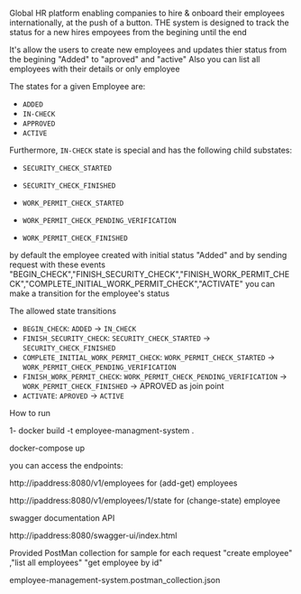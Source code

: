 Global HR platform enabling companies to hire & onboard their employees internationally, at the push of a button.
THE system is designed to track the status for  a new hires empoyees from the begining until the end

It's allow the users to create new employees and updates thier status from the begining "Added" to "aproved" and "active"
Also you can list all employees with their details or only employee
 
The states for a given Employee are:
- `ADDED`
- `IN-CHECK`
- `APPROVED`
- `ACTIVE`

Furthermore, `IN-CHECK` state is special and has the following child substates:

- `SECURITY_CHECK_STARTED`
- `SECURITY_CHECK_FINISHED`


- `WORK_PERMIT_CHECK_STARTED`
- `WORK_PERMIT_CHECK_PENDING_VERIFICATION`
- `WORK_PERMIT_CHECK_FINISHED`


by default the employee created with initial status "Added" and
by sending request with these events "BEGIN_CHECK","FINISH_SECURITY_CHECK","FINISH_WORK_PERMIT_CHECK","COMPLETE_INITIAL_WORK_PERMIT_CHECK","ACTIVATE"
you can make a transition for the employee's status

The allowed state transitions
 
- `BEGIN_CHECK`: `ADDED` -> `IN_CHECK`
- `FINISH_SECURITY_CHECK`: `SECURITY_CHECK_STARTED` -> `SECURITY_CHECK_FINISHED`
- `COMPLETE_INITIAL_WORK_PERMIT_CHECK`: `WORK_PERMIT_CHECK_STARTED` -> `WORK_PERMIT_CHECK_PENDING_VERIFICATION`
- `FINISH_WORK_PERMIT_CHECK`: `WORK_PERMIT_CHECK_PENDING_VERIFICATION` -> `WORK_PERMIT_CHECK_FINISHED` -> APROVED as join point 
- `ACTIVATE`: `APROVED` -> `ACTIVE`

How to run

 
1- docker build -t employee-managment-system  .


docker-compose up


you can access the endpoints:

http://ipaddress:8080/v1/employees  for (add-get) employees


http://ipaddress:8080/v1/employees/1/state for (change-state) employee	

swagger documentation API


http://ipaddress:8080/swagger-ui/index.html

Provided PostMan collection for sample  for each request "create employee" ,"list all employees" "get employee by id"


employee-management-system.postman_collection.json

